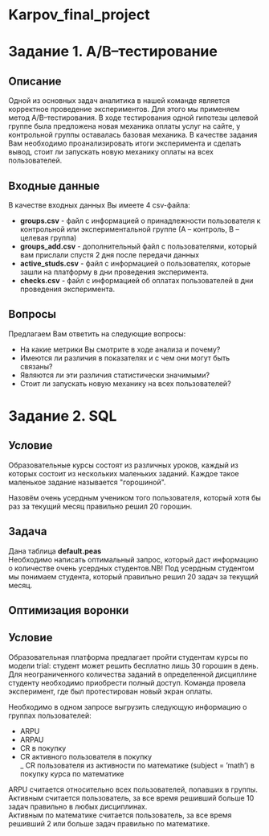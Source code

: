 # Karpov_final_project

# Задание 1. A/B–тестирование

## Описание
Одной из основных задач аналитика в нашей команде является корректное проведение экспериментов. Для этого мы применяем метод A/B–тестирования. В ходе тестирования одной гипотезы целевой группе была предложена новая механика оплаты услуг на сайте, у контрольной группы оставалась базовая механика. В качестве задания Вам необходимо проанализировать итоги эксперимента и сделать вывод, стоит ли запускать новую механику оплаты на всех пользователей.

## Входные данные

В качестве входных данных Вы имеете 4 csv-файла:

- **groups.csv** - файл с информацией о принадлежности пользователя к контрольной или экспериментальной группе (А – контроль, B – целевая группа)<br> 
- **groups_add.csv** - дополнительный файл с пользователями, который вам прислали спустя 2 дня после передачи данных<br>
- **active_studs.csv** - файл с информацией о пользователях, которые зашли на платформу в дни проведения эксперимента.<br> 
- **checks.csv** - файл с информацией об оплатах пользователей в дни проведения эксперимента.

## Вопросы

Предлагаем Вам ответить на следующие вопросы:

- На какие метрики Вы смотрите в ходе анализа и почему?<br>
- Имеются ли различия в показателях и с чем они могут быть связаны?<br>
- Являются ли эти различия статистически значимыми?<br>
- Стоит ли запускать новую механику на всех пользователей?<br>

# Задание 2. SQL

## Условие

Образовательные курсы состоят из различных уроков, каждый из которых состоит из нескольких маленьких заданий. Каждое такое маленькое задание называется "горошиной".

Назовём очень усердным учеником того пользователя, который хотя бы раз за текущий месяц правильно решил 20 горошин.

## Задача

Дана таблица **default.peas**<br>
Необходимо написать оптимальный запрос, который даст информацию о количестве очень усердных студентов.NB! Под усердным студентом мы понимаем студента, который правильно решил 20 задач за текущий месяц.

## Оптимизация воронки

## Условие

Образовательная платформа предлагает пройти студентам курсы по модели trial: студент может решить бесплатно лишь 30 горошин в день. Для неограниченного количества заданий в определенной дисциплине студенту необходимо приобрести полный доступ. Команда провела эксперимент, где был протестирован новый экран оплаты.

Необходимо в одном запросе выгрузить следующую информацию о группах пользователей:
- ARPU<br> 
- ARPAU<br> 
- CR в покупку<br> 
- СR активного пользователя в покупку<br> 
_ CR пользователя из активности по математике (subject = ’math’) в покупку курса по математике<br>

ARPU считается относительно всех пользователей, попавших в группы.<br>
Активным считается пользователь, за все время решивший больше 10 задач правильно в любых дисциплинах.<br>
Активным по математике считается пользователь, за все время решивший 2 или больше задач правильно по математике.
